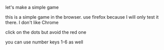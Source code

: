 let's make a simple game

this is a simple game in the browser. use firefox because I will only test it there. I don't like Chrome

click on the dots but avoid the red one

you can use number keys 1-6 as well